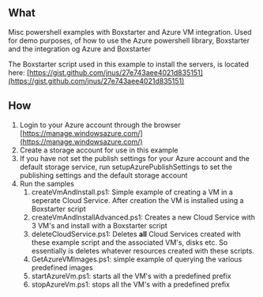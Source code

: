 ## What ##

Misc powershell examples with Boxstarter and Azure VM integration. Used for demo purposes, of how to use the Azure powershell library, Boxstarter and the integration og Azure and Boxstarter

The Boxstarter script used in this example to install the servers, is located here: [https://gist.github.com/jnus/27e743aee4021d835151](https://gist.github.com/jnus/27e743aee4021d835151)

## How ##

1. Login to your Azure account through the browser [https://manage.windowsazure.com/](https://manage.windowsazure.com/)
2. Create a storage account for use in this example
3. If you have not set the publish settings for your Azure account and the default storage service, run setupAzurePublishSettings to set the publishing settings and the default storage account
4. Run the samples
	1.  createVmAndInstall.ps1: Simple example of creating a VM in a seperate Cloud Service. After creation the VM is installed using a Boxstarter script
	2.  createVmAndInstallAdvanced.ps1: Creates a new Cloud Service with 3 VM's and install with a Boxstarter script
	3.  deleteCloudService.ps1: Deletes **all** Cloud Services created with these example script and the associated VM's, disks etc. So essentially is deletes whatever resources created with these scripts.
	4.  GetAzureVMImages.ps1: simple example of querying the various predefined images
	5.  startAzureVm.ps1: starts all the VM's with a predefined prefix
	6.  stopAzureVm.ps1: stops all the VM's with a predefined prefix